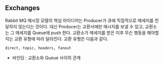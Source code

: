 ## Exchanges
Rabbit MQ 메시징 모델의 핵심 아이디어는 Producer가 큐에 직접적으로 메세지를 전달하지 않는다는 것이다. 대신 Producer는 교환서에만 메시지를 보낼 수 있고, 교환소는 그 메세지를 Queue에 push 한다.
교환소가 메세지를 받은 이후 무슨 행동을 해야할지는 교환 유형에 따라 달라진다. 교환 유형은 다음과 같다.
```
direct, topic, headers, fanout
```

- 바인딩 : 교환소와 Queue 사이의 관계
